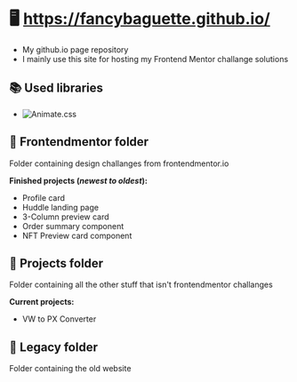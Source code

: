 # **🖥 https://fancybaguette.github.io/**
- My github.io page repository
- I mainly use this site for hosting my Frontend Mentor challange solutions

## **📚 Used libraries**
- ![Animate.css](https://www.animate.style)

## **📁 Frontendmentor folder**

Folder containing design challanges from frontendmentor.io

**Finished projects (*newest to oldest*):** 
- Profile card
- Huddle landing page
- 3-Column preview card
- Order summary component
- NFT Preview card component

## **📁 Projects folder**

Folder containing all the other stuff that isn't frontendmentor challanges

**Current projects:** 
- VW to PX Converter

## **📁 Legacy folder**

Folder containing the old website
